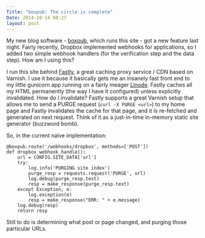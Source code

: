 ```yaml
---
Title: "boxpub: The circle is complete"
Date: 2014-10-14 08:27
layout: post
---
```


My new blog software - [boxpub](https://github.com/sivy), which runs this site - got a new feature last night. Fairly recently, Dropbox implemented webhooks for applications, so I added two simple webhook handlers (for the verification step and the data step). How am I using this?

I run this site behind [Fastly](http://fastly.com/), a great caching proxy service / CDN based on Varnish. I use it because it basically gets me an insanely fast front end to my little gunicorn app running on a fairly meager [Linode](http://linode.com). Fastly caches all my HTML permanently (the way I have it configured) unless explicitly invalidated. How do I invalidate? Fastly supports a great Varnish setup that allows me to send a PURGE request (`curl -X PURGE <url>`) to my home page and Fastly invalidates the cache for that page, and it is re-fetched and generated on next request. Think of it as a just-in-time in-memory static site generator (buzzword bomb).

So, in the current na&#239;ve implementation:

    @boxpub.route('/webhooks/dropbox', methods=['POST'])
    def dropbox_webhook_handle():
        url = CONFIG.SITE_DATA['url']
        try:
            log.info('PURGING site index')
            purge_resp = requests.request('PURGE', url)
            log.debug(purge_resp.text)
            resp = make_response(purge_resp.text)
        except Exception, e:
            log.exception(e)
            resp = make_response("ERR: " + e.message)
        log.debug(resp)
        return resp

Still to do is determining what post or page changed, and purging those particular URLs.

